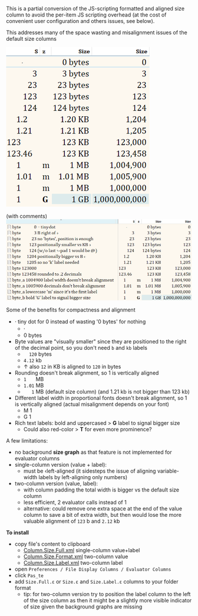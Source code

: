 This is a partial conversion of the JS-scripting formatted and aligned size column to avoid the per-item JS scripting overhead (at the cost of convenient user configuration and others issues, see below). 

This addresses many of the space wasting and misalignment issues of the default size columns

![Column.Size.ε vs ≝](../img/Column.Size.Format.S.png)

(with comments)
![Column.Size.ε vs ≝ (long)](../img/Column.Size.Format.L.png)

Some of the benefits for compactness and alignment
  - ⸱ tiny dot for 0 instead of wasting '0 bytes' for nothing
      - ⸱
      - 0 bytes
  - Byte values are "visually smaller" since they are positioned to the right of the decimal point, so you don't need `b` and `kb` labels
      - `  120` bytes
      - `4.12`  kb
      - ↑ also `12` in KB is aligned to `120` in bytes
-  Rounding doesn't break alignment, so 1 is vertically aligned
      - `1   ` MB
      - `1.01` MB
      - `   1` MB (default size column)
    (and 1.21 kb is not bigger than 123 kb)
- Different label width in proportional fonts doesn't break alignment, so 1 is vertically aligned (actual misalignment depends on your font)
  - M 1
  - G 1
- Rich text labels: bold and uppercased > **G** label to signal bigger size
  - Could also red-color > **T** for even more prominence?

A few limitations:
  - no background **size graph** as that feature is not implemented for evaluator columns
  - single-column version (value + label):
    - must be ‹left-aligned (it sidesteps the issue of aligning variable-width labels by left-aligning only numbers)
  - two-column version (value, label):
    - with column padding the total width is bigger vs the default size column
    - less efficient, 2 evaluator calls instead of 1
    - alternative: could remove one extra space at the end of the value column to save a bit of extra width, but then would lose the more valuable alignment of `123` b and `2.12` kb 

**To install**
  - copy file's content to clipboard
    - [Column.Size.Full.xml](../Evaluator/Column.Size.Full.xml) single-column value+label
    - [Column.Size.Format.xml](../Evaluator/Column.Size.Format.xml) two-column value
    - [Column.Size.Label.xml](../Evaluator/Column.Size.Label.xml) two-column label
  - open `Preferences / File Display Columns / Evaluator Columns`
  - click `Pas̲te`
  - add `Size.Full.ε` or `Size.ε` and `Size.Label.ε` columns to your folder format
    - tip: for two-column version try to position the label column to the left of the size column as then it might be a slightly more visible indicator of size given the background graphs are missing
